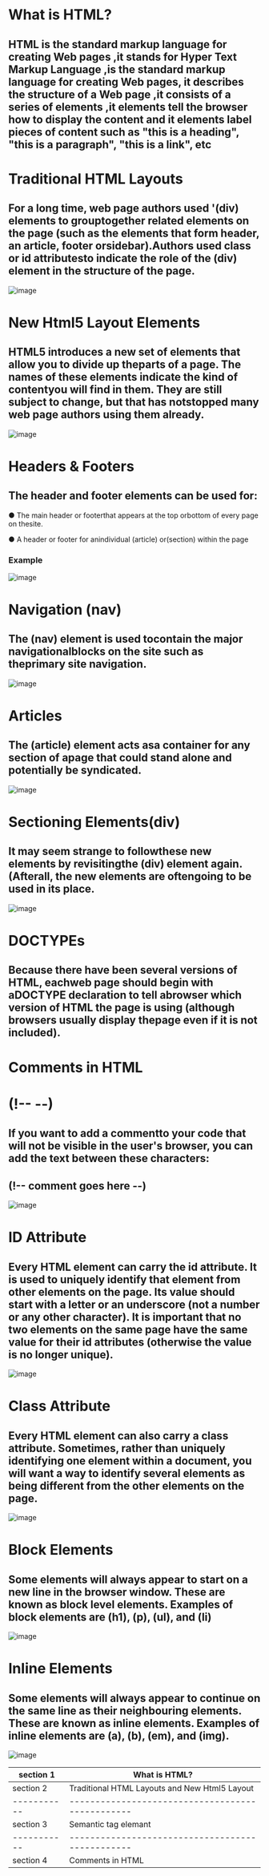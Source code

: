 # What is HTML?
## HTML is the standard markup language for creating Web pages ,it stands for Hyper Text Markup Language ,is the standard markup language for creating Web pages, it describes the structure of a Web page ,it consists of a series of elements ,it elements tell the browser how to display the content and it elements label pieces of content such as "this is a heading",  "this is a paragraph", "this is a link", etc

# Traditional HTML Layouts
## For a long time, web page authors used '(div) elements to grouptogether related elements on the page (such as the elements that form header, an article, footer orsidebar).Authors used class or id attributesto indicate the role of the (div) element in the structure of the page.
![image](https://user-images.githubusercontent.com/79833733/109845176-83c93c80-7c55-11eb-82c7-66fafc7b3ff2.png)


# New Html5 Layout Elements
## HTML5 introduces a new set of elements that allow you to divide up theparts of a page. The names of these elements indicate the kind of contentyou will find in them. They are still subject to change, but that has notstopped many web page authors using them already.
![image](https://user-images.githubusercontent.com/79833733/109846760-2b933a00-7c57-11eb-9f83-a7da2ee17344.png)

# Headers & Footers
## The header and footer elements can be used for:
● The main header or footerthat appears at the top orbottom of every page on thesite.

● A header or footer for anindividual (article) or(section) within the page
### Example
![image](https://user-images.githubusercontent.com/79833733/109847760-3f8b6b80-7c58-11eb-984f-89afc596fe55.png)
# Navigation (nav)
## The (nav) element is used tocontain the major navigationalblocks on the site such as theprimary site navigation.
![image](https://user-images.githubusercontent.com/79833733/109850069-c6414800-7c5a-11eb-9b56-c280c5732e8a.png)
# Articles
## The (article) element acts asa container for any section of apage that could stand alone and potentially be syndicated.
![image](https://user-images.githubusercontent.com/79833733/109850474-3a7beb80-7c5b-11eb-99b5-fe55148c0413.png)
# Sectioning Elements(div)
## It may seem strange to followthese new elements by revisitingthe (div) element again. (Afterall, the new elements are oftengoing to be used in its place.
![image](https://user-images.githubusercontent.com/79833733/109850963-c5f57c80-7c5b-11eb-9aa1-4a6bf7db9b4e.png)

# DOCTYPEs
## Because there have been several versions of HTML, eachweb page should begin with aDOCTYPE declaration to tell abrowser which version of HTML the page is using (although browsers usually display thepage even if it is not included).
# Comments in HTML
# (!-- --)
## If you want to add a commentto your code that will not be visible in the user's browser, you can add the text between these characters:
## (!-- comment goes here --)
![image](https://user-images.githubusercontent.com/79833733/109854082-49fd3380-7c5f-11eb-93f1-1857c779ae29.png)
# ID Attribute
## Every HTML element can carry the id attribute. It is used to uniquely identify that element from other elements on the page. Its value should start with a letter or an underscore (not a number or any other character). It is important that no two elements on the same page have the same value for their id attributes (otherwise the value is no longer unique).
![image](https://user-images.githubusercontent.com/79833733/109854704-07882680-7c60-11eb-9ba7-d35a71286731.png)
# Class Attribute
## Every HTML element can also carry a class attribute. Sometimes, rather than uniquely identifying one element within a document, you will want a way to identify several elements as being different from the other elements on the page.
![image](https://user-images.githubusercontent.com/79833733/109855450-f1c73100-7c60-11eb-99c0-28a91fc78e31.png)

# Block Elements
## Some elements will always appear to start on a new line in the browser window. These are known as block level elements. Examples of block elements are (h1), (p), (ul), and (li)
![image](https://user-images.githubusercontent.com/79833733/109855929-8fbafb80-7c61-11eb-9b78-5687f3790cda.png)
# Inline Elements
## Some elements will always appear to continue on the same line as their neighbouring elements. These are known as inline elements. Examples of inline elements are (a), (b), (em), and (img).
![image](https://user-images.githubusercontent.com/79833733/109856388-1b348c80-7c62-11eb-87f0-6c2d67e456b4.png)

| section 1 |  What is HTML?                                 |
|-----------|------------------------------------------------|
|section 2  |  Traditional HTML Layouts and New Html5 Layout |
|-----------|------------------------------------------------|
| section 3 | Semantic tag elemant                           | 
|-----------|------------------------------------------------|
| section 4 | Comments in HTML                               |
